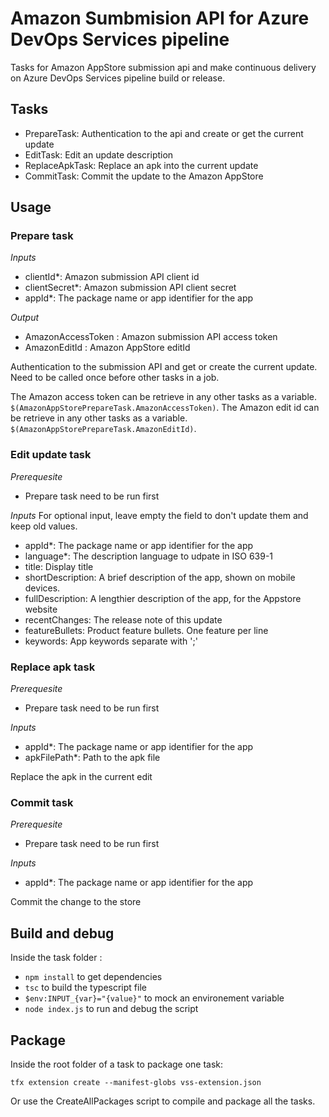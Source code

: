# Amazon Sumbmision API for Azure DevOps Services pipeline

Tasks for Amazon AppStore submission api and make continuous delivery on Azure DevOps Services pipeline build or release.

## Tasks

- PrepareTask: Authentication to the api and create or get the current update
- EditTask: Edit an update description
- ReplaceApkTask: Replace an apk into the current update
- CommitTask: Commit the update to the Amazon AppStore

## Usage

### Prepare task

_Inputs_
- clientId*: Amazon submission API client id
- clientSecret*: Amazon submission API client secret
- appId*: The package name or app identifier for the app

_Output_
- AmazonAccessToken : Amazon submission API access token
- AmazonEditId : Amazon AppStore editId

Authentication to the submission API and get or create the current update. 
Need to be called once before other tasks in a job. 

The Amazon access token can be retrieve in any other tasks as a variable. `$(AmazonAppStorePrepareTask.AmazonAccessToken)`.
The Amazon edit id can be retrieve in any other tasks as a variable. `$(AmazonAppStorePrepareTask.AmazonEditId)`.

### Edit update task

_Prerequesite_

- Prepare task need to be run first

_Inputs_
For optional input, leave empty the field to don't update them and keep old values. 

- appId*: The package name or app identifier for the app
- language*: The description language to udpate in ISO 639-1
- title: Display title
- shortDescription: A brief description of the app, shown on mobile devices.
- fullDescription: A lengthier description of the app, for the Appstore website
- recentChanges: The release note of this update
- featureBullets: Product feature bullets. One feature per line
- keywords: App keywords separate with ';'

### Replace apk task

_Prerequesite_

- Prepare task need to be run first

_Inputs_
- appId*: The package name or app identifier for the app
- apkFilePath*: Path to the apk file

Replace the apk in the current edit

### Commit task

_Prerequesite_

- Prepare task need to be run first

_Inputs_
- appId*: The package name or app identifier for the app

Commit the change to the store

## Build and debug

Inside the task folder :

- `npm install` to get dependencies
- `tsc` to build the typescript file
- `$env:INPUT_{var}="{value}"` to mock an environement variable
- `node index.js` to run and debug the script

## Package

Inside the root folder of a task to package one task: 

`tfx extension create --manifest-globs vss-extension.json`

Or use the CreateAllPackages script to compile and package all the tasks. 
